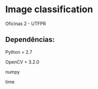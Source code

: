 # Image classification

Oficinas 2 - UTFPR

## Dependências:

Python = 2.7

OpenCV = 3.2.0

numpy

time
